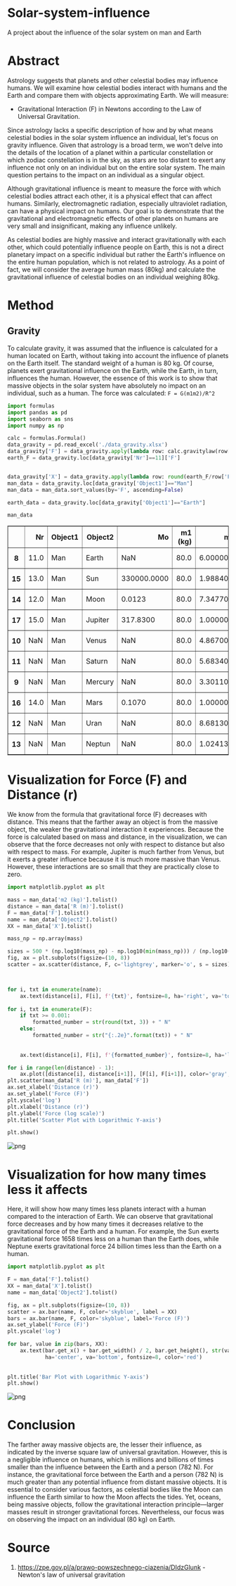 # Solar-system-influence
A project about the influence of the solar system on man and Earth

# Abstract

Astrology suggests that planets and other celestial bodies may influence humans. We will examine how celestial bodies interact with humans and the Earth and compare them with objects approximating Earth. We will measure:

- Gravitational Interaction (F) in Newtons according to the Law of Universal Gravitation.

Since astrology lacks a specific description of how and by what means celestial bodies in the solar system influence an individual, let's focus on gravity influence. Given that astrology is a broad term, we won't delve into the details of the location of a planet within a particular constellation or which zodiac constellation is in the sky, as stars are too distant to exert any influence not only on an individual but on the entire solar system. The main question pertains to the impact on an individual as a singular object.

Although gravitational influence is meant to measure the force with which celestial bodies attract each other, it is a physical effect that can affect humans. Similarly, electromagnetic radiation, especially ultraviolet radiation, can have a physical impact on humans. Our goal is to demonstrate that the gravitational and electromagnetic effects of other planets on humans are very small and insignificant, making any influence unlikely.

As celestial bodies are highly massive and interact gravitationally with each other, which could potentially influence people on Earth, this is not a direct planetary impact on a specific individual but rather the Earth's influence on the entire human population, which is not related to astrology. As a point of fact, we will consider the average human mass (80kg) and calculate the gravitational influence of celestial bodies on an individual weighing 80kg.

# Method

## Gravity

To calculate gravity, it was assumed that the influence is calculated for a human located on Earth, without taking into account the influence of planets on the Earth itself. The standard weight of a human is 80 kg. Of course, planets exert gravitational influence on the Earth, while the Earth, in turn, influences the human. However, the essence of this work is to show that massive objects in the solar system have absolutely no impact on an individual, such as a human. 
The force was calculated:
```F = G(m1m2)/R^2```


```python
import formulas
import pandas as pd
import seaborn as sns
import numpy as np

```


```python
calc = formulas.Formula()
data_gravity = pd.read_excel('./data_gravity.xlsx')
data_gravity['F'] = data_gravity.apply(lambda row: calc.gravitylaw(row['m1 (kg)'], row['m2 (kg)'], row['R (m)']), axis=1)
earth_F = data_gravity.loc[data_gravity['Nr']==11]['F']


data_gravity['X'] = data_gravity.apply(lambda row: round(earth_F/row['F'], 0), axis=1)
man_data = data_gravity.loc[data_gravity['Object1']=="Man"]
man_data = man_data.sort_values(by='F', ascending=False)

earth_data = data_gravity.loc[data_gravity['Object1']=="Earth"]


```


```python
man_data
```




<div>
<style scoped>
    .dataframe tbody tr th:only-of-type {
        vertical-align: middle;
    }

    .dataframe tbody tr th {
        vertical-align: top;
    }

    .dataframe thead th {
        text-align: right;
    }
</style>
<table border="1" class="dataframe">
  <thead>
    <tr style="text-align: right;">
      <th></th>
      <th>Nr</th>
      <th>Object1</th>
      <th>Object2</th>
      <th>Mo</th>
      <th>m1 (kg)</th>
      <th>m2 (kg)</th>
      <th>G</th>
      <th>h (m)</th>
      <th>r (m)</th>
      <th>R (m)</th>
      <th>F</th>
      <th>X</th>
    </tr>
  </thead>
  <tbody>
    <tr>
      <th>8</th>
      <td>11.0</td>
      <td>Man</td>
      <td>Earth</td>
      <td>NaN</td>
      <td>80.0</td>
      <td>6.000000e+24</td>
      <td>6.674300e-11</td>
      <td>NaN</td>
      <td>6400000.0</td>
      <td>6400000</td>
      <td>7.821445e+02</td>
      <td>1.000000e+00</td>
    </tr>
    <tr>
      <th>15</th>
      <td>13.0</td>
      <td>Man</td>
      <td>Sun</td>
      <td>330000.0000</td>
      <td>80.0</td>
      <td>1.988400e+30</td>
      <td>6.674300e-11</td>
      <td>NaN</td>
      <td>NaN</td>
      <td>150000000000</td>
      <td>4.718641e-01</td>
      <td>1.658000e+03</td>
    </tr>
    <tr>
      <th>14</th>
      <td>12.0</td>
      <td>Man</td>
      <td>Moon</td>
      <td>0.0123</td>
      <td>80.0</td>
      <td>7.347700e+22</td>
      <td>6.674300e-11</td>
      <td>NaN</td>
      <td>NaN</td>
      <td>384400000</td>
      <td>2.655097e-03</td>
      <td>2.945820e+05</td>
    </tr>
    <tr>
      <th>17</th>
      <td>15.0</td>
      <td>Man</td>
      <td>Jupiter</td>
      <td>317.8300</td>
      <td>80.0</td>
      <td>1.000000e+27</td>
      <td>6.674300e-11</td>
      <td>NaN</td>
      <td>NaN</td>
      <td>630000000000</td>
      <td>1.345286e-05</td>
      <td>5.813965e+07</td>
    </tr>
    <tr>
      <th>10</th>
      <td>NaN</td>
      <td>Man</td>
      <td>Venus</td>
      <td>NaN</td>
      <td>80.0</td>
      <td>4.867000e+24</td>
      <td>6.674300e-11</td>
      <td>NaN</td>
      <td>NaN</td>
      <td>61000000000</td>
      <td>6.983890e-06</td>
      <td>1.119927e+08</td>
    </tr>
    <tr>
      <th>11</th>
      <td>NaN</td>
      <td>Man</td>
      <td>Saturn</td>
      <td>NaN</td>
      <td>80.0</td>
      <td>5.683400e+26</td>
      <td>6.674300e-11</td>
      <td>NaN</td>
      <td>NaN</td>
      <td>1200000000000</td>
      <td>2.107373e-06</td>
      <td>3.711467e+08</td>
    </tr>
    <tr>
      <th>9</th>
      <td>NaN</td>
      <td>Man</td>
      <td>Mercury</td>
      <td>NaN</td>
      <td>80.0</td>
      <td>3.301100e+23</td>
      <td>6.674300e-11</td>
      <td>NaN</td>
      <td>NaN</td>
      <td>77000000000</td>
      <td>2.972850e-07</td>
      <td>2.630959e+09</td>
    </tr>
    <tr>
      <th>16</th>
      <td>14.0</td>
      <td>Man</td>
      <td>Mars</td>
      <td>0.1070</td>
      <td>80.0</td>
      <td>1.000000e+23</td>
      <td>6.674300e-11</td>
      <td>NaN</td>
      <td>NaN</td>
      <td>56000000000</td>
      <td>1.702628e-07</td>
      <td>4.593750e+09</td>
    </tr>
    <tr>
      <th>12</th>
      <td>NaN</td>
      <td>Man</td>
      <td>Uran</td>
      <td>NaN</td>
      <td>80.0</td>
      <td>8.681300e+25</td>
      <td>6.674300e-11</td>
      <td>NaN</td>
      <td>NaN</td>
      <td>2600000000000</td>
      <td>6.856994e-08</td>
      <td>1.140652e+10</td>
    </tr>
    <tr>
      <th>13</th>
      <td>NaN</td>
      <td>Man</td>
      <td>Neptun</td>
      <td>NaN</td>
      <td>80.0</td>
      <td>1.024130e+26</td>
      <td>6.674300e-11</td>
      <td>NaN</td>
      <td>NaN</td>
      <td>4300000000000</td>
      <td>2.957426e-08</td>
      <td>2.644680e+10</td>
    </tr>
  </tbody>
</table>
</div>



# Visualization for Force (F) and Distance (r)
We know from the formula that gravitational force (F) decreases with distance. This means that the farther away an object is from the massive object, the weaker the gravitational interaction it experiences. Because the force is calculated based on mass and distance, in the visualization, we can observe that the force decreases not only with respect to distance but also with respect to mass. For example, Jupiter is much farther from Venus, but it exerts a greater influence because it is much more massive than Venus. However, these interactions are so small that they are practically close to zero.



```python
import matplotlib.pyplot as plt

mass = man_data['m2 (kg)'].tolist()
distance = man_data['R (m)'].tolist()
F = man_data['F'].tolist()
name = man_data['Object2'].tolist()
XX = man_data['X'].tolist()

mass_np = np.array(mass)

sizes = 500 * (np.log10(mass_np) - np.log10(min(mass_np))) / (np.log10(max(mass_np)) - np.log10(min(mass_np))) + 100
fig, ax = plt.subplots(figsize=(10, 8))
scatter = ax.scatter(distance, F, c='lightgrey', marker='o', s = sizes)



for i, txt in enumerate(name):
    ax.text(distance[i], F[i], f'{txt}', fontsize=8, ha='right', va='top', color='red', weight='bold')
    
for i, txt in enumerate(F):
    if txt >= 0.001:
        formatted_number = str(round(txt, 3)) + " N"
    else:
        formatted_number = str("{:.2e}".format(txt)) + " N"
      
        
    ax.text(distance[i], F[i], f'{formatted_number}', fontsize=8, ha='left', va='bottom', color='blue')

for i in range(len(distance) - 1):
    ax.plot([distance[i], distance[i+1]], [F[i], F[i+1]], color='gray', linestyle='--', linewidth=1)
plt.scatter(man_data['R (m)'], man_data['F'])
ax.set_xlabel('Distance (r)')
ax.set_ylabel('Force (F)')
plt.yscale('log')  
plt.xlabel('Distance (r)')
plt.ylabel('Force (log scale)')  
plt.title('Scatter Plot with Logarithmic Y-axis')

plt.show()

```


    
![png](README_files/README_7_0.png)
    


# Visualization for how many times less it affects

Here, it will show how many times less planets interact with a human compared to the interaction of Earth. We can observe that gravitational force decreases and by how many times it decreases relative to the gravitational force of the Earth and a human. For example, the Sun exerts gravitational force 1658 times less on a human than the Earth does, while Neptune exerts gravitational force 24 billion times less than the Earth on a human.


```python
import matplotlib.pyplot as plt

F = man_data['F'].tolist()
XX = man_data['X'].tolist()
name = man_data['Object2'].tolist()

fig, ax = plt.subplots(figsize=(10, 8))
scatter = ax.bar(name, F, color='skyblue', label = XX)
bars = ax.bar(name, F, color='skyblue', label='Force (F)')
ax.set_ylabel('Force (F)')
plt.yscale('log')  

for bar, value in zip(bars, XX):
    ax.text(bar.get_x() + bar.get_width() / 2, bar.get_height(), str(value), 
            ha='center', va='bottom', fontsize=8, color='red')
    
    
plt.title('Bar Plot with Logarithmic Y-axis')
plt.show()
```


    
![png](README_files/README_9_0.png)
    
# Conclusion

The farther away massive objects are, the lesser their influence, as indicated by the inverse square law of universal gravitation. However, this is a negligible influence on humans, which is millions and billions of times smaller than the influence between the Earth and a person (782 N). For instance, the gravitational force between the Earth and a person (782 N) is much greater than any potential influence from distant massive objects. It is essential to consider various factors, as celestial bodies like the Moon can influence the Earth similar to how the Moon affects the tides. Yet, oceans, being massive objects, follow the gravitational interaction principle—larger masses result in stronger gravitational forces. Nevertheless, our focus was on observing the impact on an individual (80 kg) on Earth.

# Source
1. https://zpe.gov.pl/a/prawo-powszechnego-ciazenia/DIdzGlunk - Newton's law of universal gravitation



